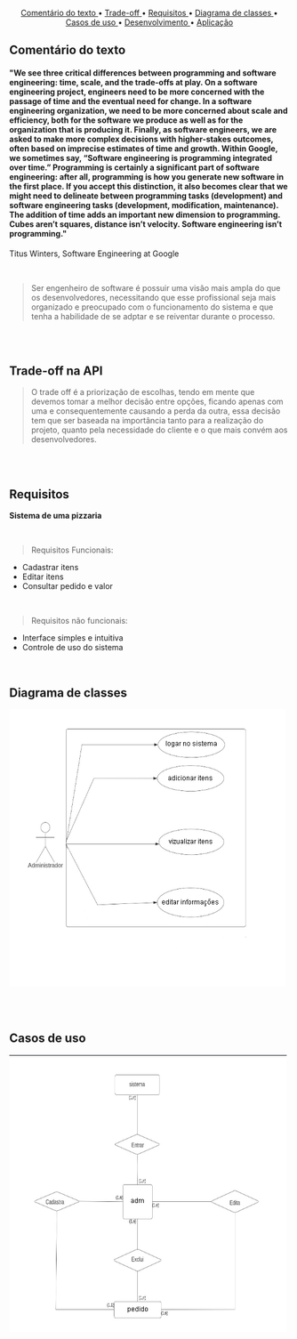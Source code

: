 <p align="center">
  <a href ="#comentário-do-texto">Comentário do texto </a>  • 
  <a href ="#trade-off-na-api">Trade-off </a>  • 
  <a href ="#requisitos">Requisitos </a>  • 
  <a href ="#diagrama-de-classes">Diagrama de classes </a>  •
  <a href ="#casos-de-uso">Casos de uso </a>  •
  <a href ="#desenvolvimento">Desenvolvimento </a>  •
  <a href ="#aplicação">Aplicação </a>

## Comentário do texto
#### "We see three critical differences between programming and software engineering: time, scale, and the trade-offs at play. On a software engineering project, engineers need to be more concerned with the passage of time and the eventual need for change. In a software engineering organization, we need to be more concerned about scale and efficiency, both for the software we produce as well as for the organization that is producing it. Finally, as software engineers, we are asked to make more complex decisions with higher-stakes outcomes, often based on imprecise estimates of time and growth. Within Google, we sometimes say, “Software engineering is programming integrated over time.” Programming is certainly a significant part of software engineering: after all, programming is how you generate new software in the first place. If you accept this distinction, it also becomes clear that we might need to delineate between programming tasks (development) and software engineering tasks (development, modification, maintenance). The addition of time adds an important new dimension to programming. Cubes aren’t squares, distance isn’t velocity. Software engineering isn’t programming."
Titus Winters, Software Engineering at Google

<br>

>Ser engenheiro de software é possuir uma visão mais ampla do que os desenvolvedores, necessitando que esse profissional seja mais organizado e preocupado com o funcionamento do sistema e que tenha a habilidade de se adptar e se reiventar durante o processo.

<br><br>

## Trade-off na API

>O trade off é a priorização de escolhas, tendo em mente que devemos tomar a melhor decisão entre opções, ficando apenas com uma e consequentemente causando a perda da outra, essa decisão tem que ser baseada na importância tanto para a realização do projeto, quanto pela necessidade do cliente e o que mais convém aos desenvolvedores. 

<br><br>

## Requisitos
**Sistema de uma pizzaria**

<br>

>Requisitos Funcionais:
- Cadastrar itens
- Editar itens
- Consultar pedido e valor
<br>

>Requisitos não funcionais:
- Interface simples e intuitiva
- Controle de uso do sistema

<br>

## Diagrama de classes
<img src="imagens//diagrama de caso de uso.png">

<br><br>

## Casos de uso
<img src="imagens//diagrama uml.png">
  
  <br><br>

